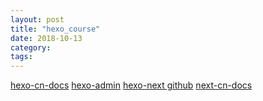 ```yaml
---
layout: post
title: "hexo_course"
date: 2018-10-13
category: 
tags: 
---
```


[hexo-cn-docs](https://hexo.io/zh-cn/docs/)
[hexo-admin](https://jaredforsyth.com/hexo-admin/)
[hexo-next github](https://github.com/theme-next/hexo-theme-next)
[next-cn-docs](http://theme-next.iissnan.com/)
